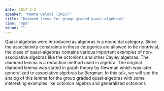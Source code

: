 ```yaml
---
date: 2017-3-2
speaker: "Mamta Balodi (IMSc)"
title: "Diamond lemma for group graded quasi-algebras"
time: "4pm"
venue: ""
---
```

Quasi-algebras were introduced as algebras in a monoidal
category. Since the associativity constraints in these categories are
allowed to be nontrivial, the class of quasi-algebras contains various
important examples of non-associative algebras like the octonions and
other Cayley algebras.
The diamond lemma is a reduction method used in algebra. The original
diamond lemma was stated in graph theory by Newman which was later
generalized to associative algebras by Bergman. In this talk, we will see
the analog of this lemma for the group graded quasi-algebras with some
interesting examples like octonion algebra and generalized octonions
